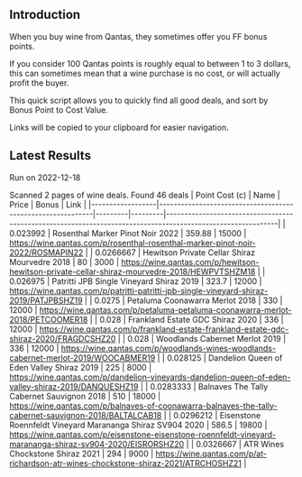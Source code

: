 ## Introduction

When you buy wine from Qantas, they sometimes offer you FF bonus points. 

If you consider 100 Qantas points is roughly equal to between 1 to 3 dollars, this can sometimes mean that a wine purchase is no cost, or will actually profit the buyer.

This quick script allows you to quickly find all good deals, and sort by Bonus Point to Cost Value.

Links will be copied to your clipboard for easier navigation.

## Latest Results

Run on 2022-12-18

Scanned 2 pages of wine deals.
Found 46 deals
|   Point Cost (c) | Name                                                       |   Price |   Bonus | Link                                                                                                        |
|------------------|------------------------------------------------------------|---------|---------|-------------------------------------------------------------------------------------------------------------|
|        0.023992  | Rosenthal Marker Pinot Noir 2022                           |  359.88 |   15000 | https://wine.qantas.com/p/rosenthal-rosenthal-marker-pinot-noir-2022/ROSMAPIN22                             |
|        0.0266667 | Hewitson Private Cellar Shiraz Mourvedre 2018              |   80    |    3000 | https://wine.qantas.com/p/hewitson-hewitson-private-cellar-shiraz-mourvedre-2018/HEWPVTSHZM18               |
|        0.026975  | Patritti JPB Single Vineyard Shiraz 2019                   |  323.7  |   12000 | https://wine.qantas.com/p/patritti-patritti-jpb-single-vineyard-shiraz-2019/PATJPBSHZ19                     |
|        0.0275    | Petaluma Coonawarra Merlot 2018                            |  330    |   12000 | https://wine.qantas.com/p/petaluma-petaluma-coonawarra-merlot-2018/PETCOOMER18                              |
|        0.028     | Frankland Estate GDC Shiraz 2020                           |  336    |   12000 | https://wine.qantas.com/p/frankland-estate-frankland-estate-gdc-shiraz-2020/FRAGDCSHZ20                     |
|        0.028     | Woodlands Cabernet Merlot 2019                             |  336    |   12000 | https://wine.qantas.com/p/woodlands-wines-woodlands-cabernet-merlot-2019/WOOCABMER19                        |
|        0.028125  | Dandelion Queen of Eden Valley Shiraz 2019                 |  225    |    8000 | https://wine.qantas.com/p/dandelion-vineyards-dandelion-queen-of-eden-valley-shiraz-2019/DANQUESHZ19        |
|        0.0283333 | Balnaves The Tally Cabernet Sauvignon 2018                 |  510    |   18000 | https://wine.qantas.com/p/balnaves-of-coonawarra-balnaves-the-tally-cabernet-sauvignon-2018/BALTALCAB18     |
|        0.0296212 | Eisenstone Roennfeldt Vineyard Marananga Shiraz SV904 2020 |  586.5  |   19800 | https://wine.qantas.com/p/eisenstone-eisenstone-roennfeldt-vineyard-marananga-shiraz-sv904-2020/EISRORSHZ20 |
|        0.0326667 | ATR Wines Chockstone Shiraz 2021                           |  294    |    9000 | https://wine.qantas.com/p/at-richardson-atr-wines-chockstone-shiraz-2021/ATRCHOSHZ21                        |

